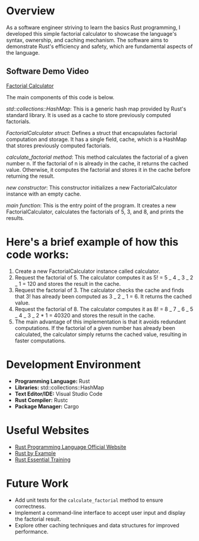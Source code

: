 # Overview

As a software engineer striving to learn the basics Rust programming, I developed this simple factorial calculator to showcase the language's syntax, ownership, and caching mechanism. The software aims to demonstrate Rust's efficiency and safety, which are fundamental aspects of the language.

## Software Demo Video

[Factorial Calculator](https://www.youtube.com/watch?v=mVBQD_7VuZ4)

The main components of this code is below.

_std::collections::HashMap_: This is a generic hash map provided by Rust's standard library. It is used as a cache to store previously computed factorials.

_FactorialCalculator struct_: Defines a struct that encapsulates factorial computation and storage. It has a single field, cache, which is a HashMap that stores previously computed factorials.

_calculate_factorial method_: This method calculates the factorial of a given number n. If the factorial of n is already in the cache, it returns the cached value. Otherwise, it computes the factorial and stores it in the cache before returning the result.

_new constructor_: This constructor initializes a new FactorialCalculator instance with an empty cache.

_main function_: This is the entry point of the program. It creates a new FactorialCalculator, calculates the factorials of 5, 3, and 8, and prints the results.

# Here's a brief example of how this code works:

1. Create a new FactorialCalculator instance called calculator.
2. Request the factorial of 5. The calculator computes it as 5! = 5 _ 4 _ 3 _ 2 _ 1 = 120 and stores the result in the cache.
3. Request the factorial of 3. The calculator checks the cache and finds that 3! has already been computed as 3 _ 2 _ 1 = 6. It returns the cached value.
4. Request the factorial of 8. The calculator computes it as 8! = 8 _ 7 _ 6 _ 5 _ 4 _ 3 _ 2 \* 1 = 40320 and stores the result in the cache.
5. The main advantage of this implementation is that it avoids redundant computations. If the factorial of a given number has already been calculated, the calculator simply returns the cached value, resulting in faster computations.

# Development Environment

- **Programming Language:** Rust
- **Libraries:** std::collections::HashMap
- **Text Editor/IDE:** Visual Studio Code
- **Rust Compiler:** Rustc
- **Package Manager:** Cargo

# Useful Websites

- [Rust Programming Language Official Website](https://www.rust-lang.org/)
- [Rust by Example](https://doc.rust-lang.org/stable/rust-by-example/)
- [Rust Essential Training](https://www.linkedin.com/learning/rust-essential-training/solution-max-min-mean?u=2153100)

# Future Work

- Add unit tests for the `calculate_factorial` method to ensure correctness.
- Implement a command-line interface to accept user input and display the factorial result.
- Explore other caching techniques and data structures for improved performance.